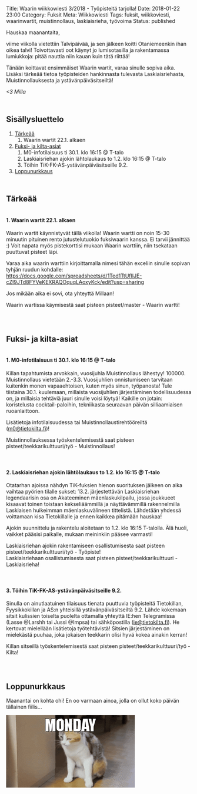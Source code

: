 Title: Waarin wiikkowiesti 3/2018 - Työpisteitä tarjolla!
Date: 2018-01-22 23:00
Category: Fuksit
Meta: Wiikkowiesti
Tags: fuksit, wiikkoviesti, waarinwartit, muistinnollaus, laskiaisrieha, työvoima
Status: published

Hauskaa maanantaita,

viime viikolla vietettiin Talvipäivää, ja sen jälkeen koitti Otaniemeenkin ihan oikea talvi! Toivottavasti oot käynyt jo lumisotasilla ja rakentamassa lumiukkoja: pitää nauttia niin kauan kuin tätä riittää!

Tänään koittavat ensimmäiset Waarin wartit, varaa sinulle sopiva aika. Lisäksi tärkeää tietoa työpisteiden hankinnasta tulevasta Laskiaisriehasta, Muistinnollauksesta ja ystävänpäiväsitseiltä!

<em>&lt;3 Milla</em>

<h2><div id="contents" class="small box">&nbsp;</div>Sisällysluettelo</h2>

1. <a href="#tarkeaa">Tärkeää</a>
    1. Waarin wartit 22.1. alkaen
2. <a href="#fktapahtumat">Fuksi- ja kilta-asiat</a>
    1. M0-infotilaisuus ti 30.1. klo 16:15 @ T-talo
    2. Laskiaisriehan ajokin lähtolaukaus to 1.2. klo 16:15 @ T-talo
    3. Töihin TiK-FK-AS-ystävänpäiväsitseille 9.2.
3. <a href="#lopetus">Loppunurkkaus</a>


<h2><div id="tarkeaa" class="small box">&nbsp;</div>Tärkeää</h2>

<h4><div class="box leima">&nbsp;</div>1. Waarin wartit 22.1. alkaen</h4>

Waarin wartit käynnistyvät tällä viikolla! Waarin wartti on noin 15-30 minuutin pituinen rento jutustelutuokio fuksiwaarin kanssa. Ei tarvii jännittää :) Voit napata myös pistekorttisi mukaan Waarin warttiin, niin tsekataan puuttuvat pisteet läpi.

Varaa aika waarin warttiin kirjoittamalla nimesi tähän exceliin sinulle sopivan tyhjän ruudun kohdalle:
<https://docs.google.com/spreadsheets/d/1Ted1TtUfIlJE-cZI9JTd8FYVeKEXRAQOquqLAoxyKck/edit?usp=sharing>

Jos mikään aika ei sovi, ota yhteyttä Millaan!

<div class="piste master">Waarin wartissa käymisestä saat pisteen pisteet/master - Waarin wartti!</div>

<br/>

<h2><div id="fktapahtumat" class="small box">&nbsp;</div>Fuksi- ja kilta-asiat</h2>

<h4><div class="box leima">&nbsp;</div>1. M0-infotilaisuus ti 30.1. klo 16:15 @ T-talo</h4>

Killan tapahtumista arvokkain, vuosijuhla Muistinnollaus lähestyy! 100000. Muistinnollaus vietetään 2.-3.3. Vuosijuhlien onnistumiseen tarvitaan kuitenkin monen vapaaehtoisen, kuten myös sinun, työpanosta! Tule tiistaina 30.1. kuulemaan, millaista vuosijuhlien järjestäminen todellisuudessa on, ja millaisia tehtäviä juuri sinulle voisi löytyä! Kaikille on jotain: koristelusta cocktail-paloihin, tekniikasta seuraavan päivän silliaamiaisen ruoanlaittoon.

Lisätietoja infotilaisuudessa tai Muistinnollaustirehtööreiltä (m0@tietokilta.fi)!

<div class="piste tyo">Muistinnollauksessa työskentelemisestä saat pisteen pisteet/teekkarikulttuuri/työ - Muistinnollaus!</div>

<br/>

<h4><div class="box leima">&nbsp;</div>2. Laskiaisriehan ajokin lähtölaukaus to 1.2. klo 16:15 @ T-talo</h4>

Otatarhan ajoissa nähdyn TiK-fuksien hienon suorituksen jälkeen on aika vaihtaa pyörien tilalle sukset: 13.2. järjestettävän Laskiaisriehan legendaarisin osa on Akateeminen mäenlaskukilpailu, jossa joukkueet kisaavat toinen toistaan kekseliäämmillä ja näyttävämmillä rakennelmilla Laskiaisen huikeimman mäenlaskuvälineen tittelistä. Lähdetään yhdessä voittamaan kisa Tietokillalle ja ennen kaikkea pitämään hauskaa!

Ajokin suunnittelu ja rakentelu aloitetaan to 1.2. klo 16:15 T-talolla. Älä huoli, vaikket pääsisi paikalle, mukaan meininkiin pääsee varmasti!

<div class="piste tyo">Laskiaisriehan ajokin rakentamiseen osallistumisesta saat pisteen pisteet/teekkarikulttuuri/työ - Työpiste!</div>
<div class="piste teekkarikulttuuri">Laskiaisriehaan osallistumisesta saat pisteen pisteet/teekkarikulttuuri - Laskiaisrieha!</div>

<br/>

<h4><div class="box leima">&nbsp;</div>3. Töihin TiK-FK-AS-ystävänpäiväsitseille 9.2.</h4>

Sinulla on ainutlaatuinen tilaisuus tienata puuttuvia työpisteitä Tietokillan, Fyysikkokillan ja AS:n yhteisillä ystävänpäiväsitseiltä 9.2. Lähde kokemaan sitsit kulissien toiselta puolelta ottamalla yhteyttä IE:hen Telegramissa (Lasse @Larshh tai Jussi @Impsa) tai sähköpostilla (ie@tietokilta.fi). He kertovat mielellään lisätietoja työtehtävistä! Sitsien järjestäminen on mielekästä puuhaa, joka jokaisen teekkarin olisi hyvä kokea ainakin kerran!

<div class="piste tyo">Killan sitseillä työskentelemisestä saat pisteen pisteet/teekkarikulttuuri/työ - Kilta!</div>

<br/>

<h2><div id="lopetus" class="small box">&nbsp;</div>Loppunurkkaus</h2>

Maanantai on kohta ohi! En oo varmaan ainoa, jolla on ollut koko päivän tällainen fiilis...

<img src="img/15/mondaycat.gif" title="maanantaikissa" alt="none"/>

<br/>

